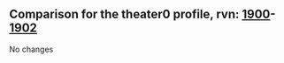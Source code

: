 ## Comparison for the theater0 profile, rvn: [1900](https://github.com/PRO100KatYT/FortniteProfileRevisions/tree/main/profiles/theater0/1900%20theater0.json)-[1902](https://github.com/PRO100KatYT/FortniteProfileRevisions/tree/main/profiles/theater0/1902%20theater0.json)

No changes
